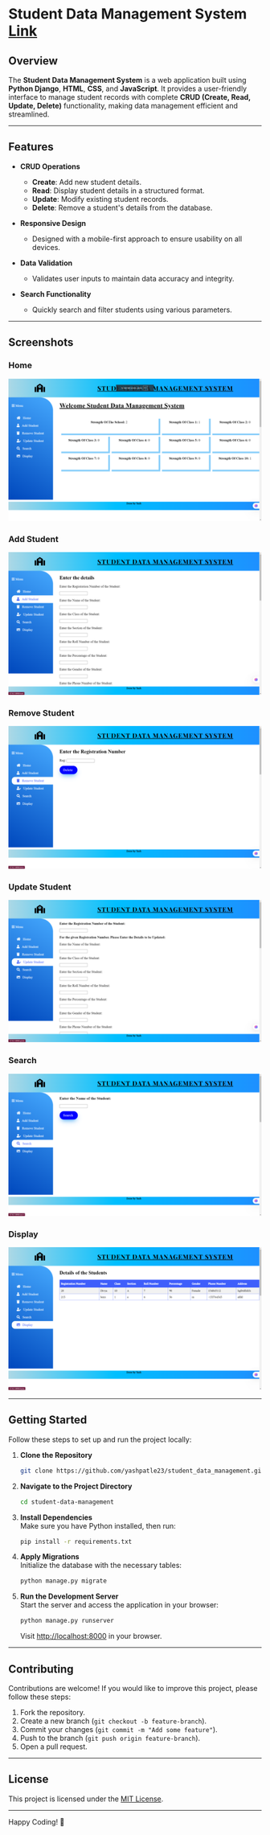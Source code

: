 
# Student Data Management System [Link](https://student-data-management-ebon.vercel.app/)

## Overview
The **Student Data Management System** is a web application built using **Python Django**, **HTML**, **CSS**, and **JavaScript**. It provides a user-friendly interface to manage student records with complete **CRUD (Create, Read, Update, Delete)** functionality, making data management efficient and streamlined.

---

## Features

- **CRUD Operations**
  - **Create**: Add new student details.
  - **Read**: Display student details in a structured format.
  - **Update**: Modify existing student records.
  - **Delete**: Remove a student's details from the database.

- **Responsive Design**
  - Designed with a mobile-first approach to ensure usability on all devices.

- **Data Validation**
  - Validates user inputs to maintain data accuracy and integrity.

- **Search Functionality**
  - Quickly search and filter students using various parameters.

---

## Screenshots

### Home
![Home](outputs/1.png)

### Add Student
![Add Student](outputs/2.png)

### Remove Student
![Remove Student](outputs/3.png)

### Update Student
![Update Student](outputs/4.png)

### Search
![Search](outputs/5.png)

### Display
![Display](outputs/6.png)

---

## Getting Started

Follow these steps to set up and run the project locally:

1. **Clone the Repository**  
   ```bash
   git clone https://github.com/yashpatle23/student_data_management.git
   ```
   
2. **Navigate to the Project Directory**  
   ```bash
   cd student-data-management
   ```

3. **Install Dependencies**  
   Make sure you have Python installed, then run:  
   ```bash
   pip install -r requirements.txt
   ```

4. **Apply Migrations**  
   Initialize the database with the necessary tables:  
   ```bash
   python manage.py migrate
   ```

5. **Run the Development Server**  
   Start the server and access the application in your browser:  
   ```bash
   python manage.py runserver
   ```
   Visit [http://localhost:8000](http://localhost:8000) in your browser.

---

## Contributing

Contributions are welcome! If you would like to improve this project, please follow these steps:

1. Fork the repository.
2. Create a new branch (`git checkout -b feature-branch`).
3. Commit your changes (`git commit -m "Add some feature"`).
4. Push to the branch (`git push origin feature-branch`).
5. Open a pull request.

---

## License

This project is licensed under the [MIT License](LICENSE).

---



Happy Coding! 🎉
```
